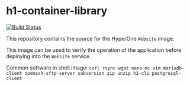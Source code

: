 # h1-container-library

[![Build Status](https://travis-ci.com/hyperonecom/h1-container-library.svg?branch=master)](https://travis-ci.com/hyperonecom/h1-container-library)

This repository contains the source for the HyperOne ```Website``` image.

This image can be used to verify the operation of the application before deploying into the ```Website``` service.

Common software in shell image: ```curl rsync wget nano mc vim mariadb-client openssh-sftp-server subversion zip unzip h1-cli postgresql-client```

